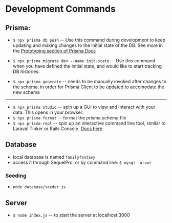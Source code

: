 # Development Commands

## Prisma:
- `$ npx prisma db push` -- Use this command during development to keep updating and making changes to the initial state of the DB. See more in the [Prototyping section of Prisma Docs](https://www.prisma.io/docs/guides/database/prototyping-schema-db-push)

- `$ npx prisma migrate dev --name init-state` -- Use this command when you have defined the initial state, and would like to start tracking DB histories.

- `$ npx prisma generate` -- needs to be manually invoked after changes to the schema, in order for Prisma Client to be updated to accomodate the new schema

----

- `$ npx prisma studio` -- spin up a GUI to view and interact with your data. This opens in your browser.
- `$ npx prisma format` -- format the prisma.schema file
- `$ npx prisma-repl` -- spin up an interactive command line tool, similar to Laraval Tinker or Rails Console. [Docs here](https://www.npmjs.com/package/prisma-repl)


## Database
- local database is named `familyfantasy`
- access it through SequelPro, or by command line: `$ mysql -uroot`

### Seeding
- `node database/seeder.js`

## Server
- `$ node index.js` -- to start the server at localhost:3000